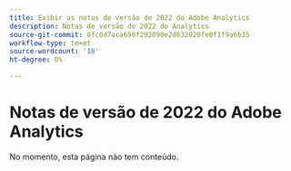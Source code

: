 ```yaml
---
title: Exibir as notas de versão de 2022 do Adobe Analytics
description: Notas de versão de 2022 do Analytics
source-git-commit: 8fc0d7aca698f292090e2d632020fe0f1f9a6b35
workflow-type: tm+mt
source-wordcount: '18'
ht-degree: 0%

---
```



# Notas de versão de 2022 do Adobe Analytics

No momento, esta página não tem conteúdo.
